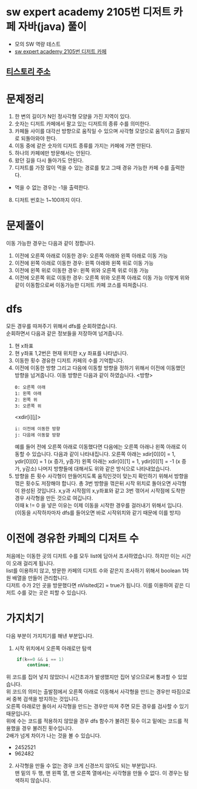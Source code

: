 # sw expert academy 2105번 디저트 카페 자바(java)  풀이
- 모의 SW 역량 테스트
- [sw expert academy 2105번 디저트 카페](https://swexpertacademy.com/main/code/problem/problemDetail.do?contestProbId=AV5VwAr6APYDFAWu)

## [티스토리 주소](https://hoho325.tistory.com/)

# 문제정리
1. 한 변의 길이가 N인 정사각형 모양을 가진 지역이 있다.
2. 숫자는 디저트 카페에서 팔고 있는 디저트의 종류 수를 의미한다.
3. 카페들 사이를 대각선 방향으로 움직일 수 있으며 사각형 모양으로 움직이고 출발지로 되돌아와야 한다.
4. 이동 중에 같은 숫자의 디저트 종류를 가지는 카페에 가면 안된다.
5. 하나의 카페에만 방문해서는 안된다.
6. 왔던 길을 다시 돌아가도 안된다.
7. 디저트를 가장 많이 먹을 수 있는 경로를 찾고 그때 경유 가능한 카페 수를 출력한다.
* 먹을 수 없는 경우는 -1을 출력한다.
8. 디저트 번호는 1~100까지 이다.

# 문제풀이
이동 가능한 경우는 다음과 같이 정합니다.
1. 이전에 오른쪽 아래로 이동한 경우: 오른쪽 아래와 왼쪽 아래로 이동 가능
2. 이전에 왼쪽 아래로 이동한 경우: 왼쪽 아래와 왼쪽 위로 이동 가능
3. 이전에 왼쪽 위로 이동한 경우: 왼쪽 위와 오른쪽 위로 이동 가능
4. 이전에 오른쪽 위로 이동한 경우: 오른쪽 위와 오른쪽 아래로 이동 가능
이렇게 위와 같이 이동함으로써 이동가능한 디저트 카페 코스를 따져줍니다.

# dfs
모든 경우를 따져주기 위해서 dfs를 순회하였습니다.  
순회하면서 다음과 같은 정보들을 저장하여 넘겨줍니다.
1. 현 x좌표
2. 현 y좌표
    1,2번은 현재 위치한 x,y 좌표를 나타냅니다.  
3. 이동한 횟수
    경유한 디저트 카페의 수를 기억합니다.
4. 이전에 이동한 방향
    그리고 다음에 이동할 방향을 정하기 위해서 이전에 이동했던 방향을 넘겨줍니다. 이동 방향은 다음과 같이 하였습니다.
    <방향>
    ```
    0: 오른쪽 아래
    1: 왼쪽 아래
    2: 왼쪽 위
    3: 오른쪽 위
    ```
    <xdir[i][j]>
    ```
    i: 이전에 이동한 방향
    j: 다음에 이동할 방향
    ```
    예를 들어 전에 오른쪽 아래로 이동했다면 다음에는 오른쪽 아래나 왼쪽 아래로 이동할 수 있습니다. 다음과 같이 나타내집니다.
    오른쪽 아래는 xdir[0][0] = 1, ydir[0][0] = 1 (x 증가, y증가)
    왼쪽 아래는 xdir[0][1] = 1, ydir[0][1] = -1 (x 증가, y감소)
    나머지 방향들에 대해서도 위와 같은 방식으로 나타내었습니다.
5. 방향을 튼 횟수
    사각형이 만들어지도록 움직인것이 맞는지 확인하기 위해서 방향을 꺾은 횟수도 저장해야 합니다. 총 3번 방향을 꺾은뒤 시작 위치로 돌아오면 사각형이 완성된 것입니다.
x,y과 시작점의 x,y좌표와 같고 3번 꺾어서 시작점에 도착한 경우 사각형을 만든 것으로 여깁니다.  
이때 k != 0 을 넣은 이유는 이제 이동을 시작한 경우를 걸러내기 위해서 입니다. (이동을 시작하자마자 dfs를 들어오면 바로 시작위치와 같기 때문에 이를 방지)

# 이전에 경유한 카페의 디저트 수
처음에는 이동한 곳의 디저트 수를 모두 list에 담아서 조사하였습니다. 하지만 이는 시간이 오래 걸리게 됩니다.  
list를 이용하지 않고, 방문한 카페의 디저트 수와 같은지 조사하기 위해서 boolean 1차원 배열을 만들어 관리합니다.  
디저트 수가 2인 곳을 방문했다면 nVisited[2] = true가 됩니다. 이를 이용하여 같은 디저트 수를 갖는 곳은 피할 수 있습니다.

# 가지치기
다음 부분이 가지치기를 해낸 부분입니다.
1. 시작 위치에서 오른쪽 아래로만 탐색
```java
    if(k==0 && i == 1)
        continue;
```
위 코드를 집어 넣지 않았더니 시간초과가 발생했지만 집어 넣으므로써 통과할 수 있었습니다.  
위 코드의 의미는 출발점에서 오른쪽 아래로 이동해서 사각형을 만드는 경우만 따짐으로써 중복 검색을 방지하는 것입니다.  
오른쪽 아래로만 돌아서 사각형을 만드는 경우만 따져 주면 모든 경우를 검사할 수 있기 때문입니다.  
위에 수는 코드를 적용하지 않았을 경우 dfs 함수가 불려진 횟수 이고 밑에는 코드를 적용했을 경우 불려진 횟수입니다.  
2배가 넘게 차이가 나는 것을 볼 수 있습니다.  
- 2452521
-  962482

2. 사각형을 만들 수 없는 경우
크게 신경쓰지 않아도 되는 부분입니다.  
맨 밑의 두 행, 맨 왼쪽 열, 맨 오른쪽 열에서는 사각형을 만들 수 없다. 이 경우는 탐색하지 않습니다.  